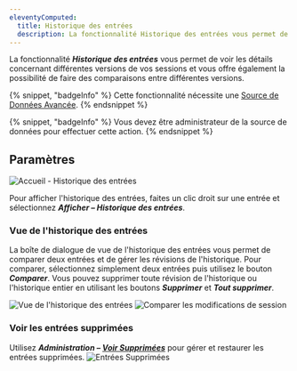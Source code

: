 ```yaml
---
eleventyComputed:
  title: Historique des entrées
  description: La fonctionnalité Historique des entrées vous permet de voir les détails concernant différentes versions de vos sessions et vous offre également la possibilité de faire des comparaisons entre différentes versions.
---
```

La fonctionnalité ***Historique des entrées*** vous permet de voir les détails concernant différentes versions de vos sessions et vous offre également la possibilité de faire des comparaisons entre différentes versions.

{% snippet, "badgeInfo" %}
Cette fonctionnalité nécessite une [Source de Données Avancée](/rdm/windows/data-sources/data-sources-types/advanced-data-sources/).
{% endsnippet %}

{% snippet, "badgeInfo" %}
Vous devez être administrateur de la source de données pour effectuer cette action.
{% endsnippet %}

## Paramètres

![Accueil - Historique des entrées](https://cdnweb.devolutions.net/docs/docs_en_rdm_windows_clip10887.png)

Pour afficher l'historique des entrées, faites un clic droit sur une entrée et sélectionnez ***Afficher – Historique des entrées***.

### Vue de l'historique des entrées

La boîte de dialogue de vue de l'historique des entrées vous permet de comparer deux entrées et de gérer les révisions de l'historique. Pour comparer, sélectionnez simplement deux entrées puis utilisez le bouton ***Comparer***. Vous pouvez supprimer toute révision de l'historique ou l'historique entier en utilisant les boutons ***Supprimer*** et ***Tout supprimer***.

![Vue de l'historique des entrées](https://cdnweb.devolutions.net/docs/RDMW6027_2024_2.png)
![Comparer les modifications de session](https://cdnweb.devolutions.net/docs/RDMW6028_2024_2.png)

### Voir les entrées supprimées

Utilisez ***Administration – [Voir Supprimées](/rdm/commands/administration/management/deleted-entries/)*** pour gérer et restaurer les entrées supprimées.
![Entrées Supprimées](https://cdnweb.devolutions.net/docs/RDMW6029_2024_2.png)